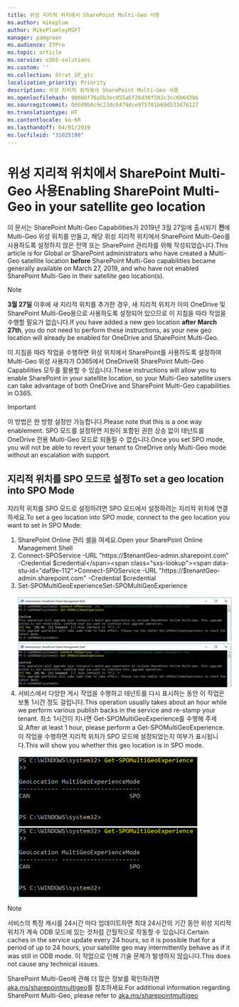 ```yaml
---
title: 위성 지리적 위치에서 SharePoint Multi-Geo 사용
ms.author: mikeplum
author: MikePlumleyMSFT
manager: pamgreen
ms.audience: ITPro
ms.topic: article
ms.service: o365-solutions
ms.custom: ''
ms.collection: Strat_SP_gtc
localization_priority: Priority
description: 위성 지리적 위치에서 SharePoint Multi-Geo 사용
ms.openlocfilehash: 98666f76a5b3ec055a6f26d30f502c3cc6b6d3bb
ms.sourcegitcommit: 0ddd9b0c9c23dc6479dce9f5701b69d533d76127
ms.translationtype: HT
ms.contentlocale: ko-KR
ms.lasthandoff: 04/01/2019
ms.locfileid: "31025198"
---
```

# <a name="enabling-sharepoint-multi-geo-in-your-satellite-geo-location"></a><span data-ttu-id="daf9e-103">위성 지리적 위치에서 SharePoint Multi-Geo 사용</span><span class="sxs-lookup"><span data-stu-id="daf9e-103">Enabling SharePoint Multi-Geo in your satellite geo location</span></span>

<span data-ttu-id="daf9e-104">이 문서는 SharePoint Multi-Geo Capabilities가 2019년 3월 27일에 출시되기 **전**에 Multi-Geo 위성 위치를 만들고, 해당 위성 지리적 위치에서 SharePoint Multi-Geo를 사용하도록 설정하지 않은 전역 또는 SharePoint 관리자를 위해 작성되었습니다.</span><span class="sxs-lookup"><span data-stu-id="daf9e-104">This article is for Global or SharePoint administrators who have created a Multi-Geo satellite location **before** SharePoint Multi-Geo capabilities became generally available on March 27, 2019, and who have not enabled SharePoint Multi-Geo in their satellite geo location(s).</span></span> 

>[!Note]
><span data-ttu-id="daf9e-105">**3월 27일** 이후에 새 지리적 위치를 추가한 경우, 새 지리적 위치가 이미 OneDrive 및 SharePoint Multi-Geo용으로 사용하도록 설정되어 있으므로 이 지침을 따라 작업을 수행할 필요가 없습니다.</span><span class="sxs-lookup"><span data-stu-id="daf9e-105">If you have added a new geo location **after March 27th**, you do not need to perform these instructions, as your new geo location will already be enabled for OneDrive and SharePoint Multi-Geo.</span></span>

<span data-ttu-id="daf9e-106">이 지침을 따라 작업을 수행하면 위성 위치에서 SharePoint를 사용하도록 설정하여 Multi-Geo 위성 사용자가 O365에서 OneDrive와 SharePoint Multi-Geo Capabilities 모두를 활용할 수 있습니다.</span><span class="sxs-lookup"><span data-stu-id="daf9e-106">These instructions will allow you to enable SharePoint in your satellite location, so your Multi-Geo satellite users can take advantage of both OneDrive and SharePoint Multi-Geo capabilities in O365.</span></span> 

>[!IMPORTANT]
><span data-ttu-id="daf9e-107">이 방법은 한 방향 설정만 가능합니다.</span><span class="sxs-lookup"><span data-stu-id="daf9e-107">Please note that this is a one way enablement.</span></span> <span data-ttu-id="daf9e-108">SPO 모드를 설정하면 지원이 포함된 권한 상승 없이 테넌트를 OneDrive 전용 Multi-Geo 모드로 되돌릴 수 없습니다.</span><span class="sxs-lookup"><span data-stu-id="daf9e-108">Once you set SPO mode, you will not be able to revert your tenant to OneDrive only Multi-Geo mode without an escalation with support.</span></span> 

## <a name="to-set-a-geo-location-into-spo-mode"></a><span data-ttu-id="daf9e-109">지리적 위치를 SPO 모드로 설정</span><span class="sxs-lookup"><span data-stu-id="daf9e-109">To set a geo location into SPO Mode</span></span>

<span data-ttu-id="daf9e-110">지리적 위치를 SPO 모드로 설정하려면 SPO 모드에서 설정하려는 지리적 위치에 연결하세요.</span><span class="sxs-lookup"><span data-stu-id="daf9e-110">To set a geo location into SPO mode, connect to the geo location you want to set in SPO Mode:</span></span>

1.  <span data-ttu-id="daf9e-111">SharePoint Online 관리 셸을 여세요.</span><span class="sxs-lookup"><span data-stu-id="daf9e-111">Open your SharePoint Online Management Shell</span></span> 
2.  <span data-ttu-id="daf9e-112">Connect-SPOService -URL "https://$tenantGeo-admin.sharepoint.com" -Credential $credential</span><span class="sxs-lookup"><span data-stu-id="daf9e-112">Connect-SPOService -URL "https://$tenantGeo-admin.sharepoint.com" -Credential $credential</span></span>
3.  <span data-ttu-id="daf9e-113">Set-SPOMultiGeoExperience</span><span class="sxs-lookup"><span data-stu-id="daf9e-113">Set-SPOMultiGeoExperience</span></span></br></br>
<span data-ttu-id="daf9e-114">![Set-SPOMultiGeoExperience](media/Set-SPO-MultiGeo.jpg)</span><span class="sxs-lookup"><span data-stu-id="daf9e-114">![Set-SPOMultiGeoExperience](media/Set-SPO-MultiGeo.jpg)</span></span>
4.  <span data-ttu-id="daf9e-115">서비스에서 다양한 게시 작업을 수행하고 테넌트를 다시 표시하는 동안 이 작업은 보통 1시간 정도 걸립니다.</span><span class="sxs-lookup"><span data-stu-id="daf9e-115">This operation usually takes about an hour while we perform various publish backs in the service and re-stamp your tenant.</span></span> <span data-ttu-id="daf9e-116">최소 1시간이 지나면 Get-SPOMultiGeoExperience를 수행해 주세요.</span><span class="sxs-lookup"><span data-stu-id="daf9e-116">After at least 1 hour, please perform a Get-SPOMultiGeoExperience.</span></span>  <span data-ttu-id="daf9e-117">이 작업을 수행하면 지리적 위치가 SPO 모드에 설정되었는지 여부가 표시됩니다.</span><span class="sxs-lookup"><span data-stu-id="daf9e-117">This will show you whether this geo location is in SPO mode.</span></span></br></br>
<span data-ttu-id="daf9e-118">![Set-SPOMultiGeoExperience](media/Get-SPO-MultiGeo.jpg)</span><span class="sxs-lookup"><span data-stu-id="daf9e-118">![Set-SPOMultiGeoExperience](media/Get-SPO-MultiGeo.jpg)</span></span>

 
 
 
>[!Note]
><span data-ttu-id="daf9e-119">서비스의 특정 캐시를 24시간 마다 업데이트하면 최대 24시간의 기간 동안 위성 지리적 위치가 계속 ODB 모드에 있는 것처럼 간헐적으로 작동할 수 있습니다.</span><span class="sxs-lookup"><span data-stu-id="daf9e-119">Certain caches in the service update every 24 hours, so it is possible that for a period of up to 24 hours, your satellite geo may intermittently behave as if it was still in ODB mode.</span></span> <span data-ttu-id="daf9e-120">이 작업으로 인해 기술 문제가 발생하지 않습니다.</span><span class="sxs-lookup"><span data-stu-id="daf9e-120">This does not cause any technical issues.</span></span> 
 
<span data-ttu-id="daf9e-121">SharePoint Multi-Geo에 관해 더 많은 정보를 확인하려면 [aka.ms/sharepointmultigeo](https://docs.microsoft.com/ko-KR/office365/enterprise/multi-geo-capabilities-in-onedrive-and-sharepoint-online-in-office-365)를 참조하세요.</span><span class="sxs-lookup"><span data-stu-id="daf9e-121">For additional information regarding SharePoint Multi-Geo, please refer to [aka.ms/sharepointmultigeo](https://docs.microsoft.com/ko-KR/office365/enterprise/multi-geo-capabilities-in-onedrive-and-sharepoint-online-in-office-365)</span></span>


